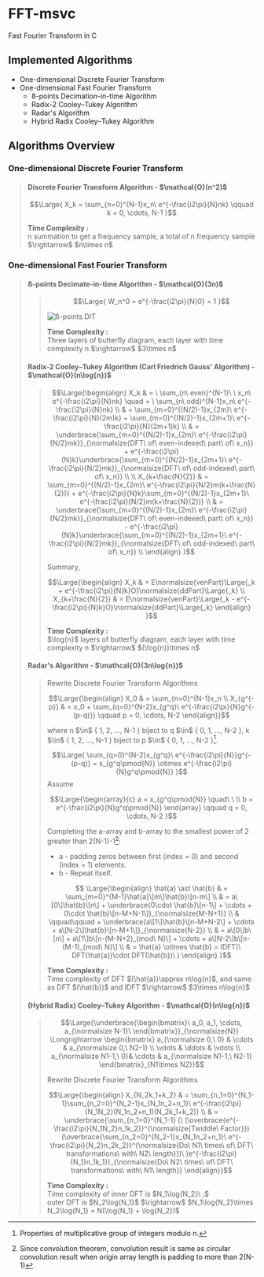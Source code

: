 # FFT-msvc
Fast Fourier Transform in C

## Implemented Algorithms
* One-dimensional Discrete Fourier Transform
* One-dimensional Fast Fourier Transform
  * 8-points Decimation-in-time Algorithm
  * Radix-2 Cooley–Tukey Algorithm
  * Radar's Algorithm
  * Hybrid Radix Cooley–Tukey Algorithm

## Algorithms Overview
### One-dimensional Discrete Fourier Transform
> #### Discrete Fourier Transform Algorithm - \$\mathcal{O}(n^2)\$
> $$\Large{ X_k = \sum_{n=0}^{N-1}x_n\ e^{-\frac{i2\pi}{N}nk} \qquad k = 0, \cdots, N-1 }$$
> 
> **Time Complexity :**\
> n summation to get a frequency sample, a total of n frequency sample \$\rightarrow\$ \$n\times n\$

### One-dimensional Fast Fourier Transform
> #### 8-points Decimate-in-time Algorithm - \$\mathcal{O}(3n)\$
>> $$\Large{ W_n^0 = e^{-\frac{i2\pi}{N}0} = 1 }$$
>> 
>> ![8-points DIT](https://th.bing.com/th/id/R.dcef1a65d97e82adf10929a2e4eabfaf?rik=yrxhCGyT%2bGcuRA&riu=http%3a%2f%2fimg.blog.csdn.net%2f20170901201507165%3fwatermark%2f2%2ftext%2faHR0cDovL2Jsb2cuY3Nkbi5uZXQvZXpfeXd3%2ffont%2f5a6L5L2T%2ffontsize%2f400%2ffill%2fI0JBQkFCMA%3d%3d%2fdissolve%2f70%2fgravity%2fSouthEast&ehk=80flaSpbvyMnzt72FK6Ch6h6VNdG2MtpjumtaZQ36qE%3d&risl=&pid=ImgRaw&r=0)
>> 
>> **Time Complexity :**\
>> Three layers of butterfly diagram, each layer with time complexity n \$\rightarrow\$ \$3\times n\$
>
> #### Radix-2 Cooley–Tukey Algorithm (Carl Friedrich Gauss' Algorithm) - \$\mathcal{O}(n\log{n})\$
>> $$\Large{\begin{align}
 X_k & = \ \sum_{n\ even}^{N-1}\ \ x_n\ e^{-\frac{i2\pi}{N}nk} \quad + \ \sum_{n\ odd}^{N-1}x_n\ e^{-\frac{i2\pi}{N}nk} \\
     & = \sum_{m=0}^{(N/2)-1}x_{2m}\ e^{-\frac{i2\pi}{N}(2m)k} + \sum_{m=0}^{(N/2)-1}x_{2m+1}\ e^{-\frac{i2\pi}{N}(2m+1)k} \\
     & = \underbrace{\sum_{m=0}^{(N/2)-1}x_{2m}\ e^{-\frac{i2\pi}{N/2}mk}}_{\normalsize{DFT\ of\ even-indexed\ part\ of\ x_n}} + e^{-\frac{i2\pi}{N}k}\underbrace{\sum_{m=0}^{(N/2)-1}x_{2m+1}\ e^{-\frac{i2\pi}{N/2}mk}}_{\normalsize{DFT\ of\ odd-indexed\ part\ of\ x_n}} \\
     \\
 X_{k+\frac{N}{2}} & = \sum_{m=0}^{(N/2)-1}x_{2m}\ e^{-\frac{i2\pi}{N/2}m(k+\frac{N}{2})} + e^{-\frac{i2\pi}{N}k}\sum_{m=0}^{(N/2)-1}x_{2m+1}\ e^{-\frac{i2\pi}{N/2}m(k+\frac{N}{2})} \\
     & = \underbrace{\sum_{m=0}^{(N/2)-1}x_{2m}\ e^{-\frac{i2\pi}{N/2}mk}}_{\normalsize{DFT\ of\ even-indexed\ part\ of\ x_n}} - e^{-\frac{i2\pi}{N}k}\underbrace{\sum_{m=0}^{(N/2)-1}x_{2m+1}\ e^{-\frac{i2\pi}{N/2}mk}}_{\normalsize{DFT\ of\ odd-indexed\ part\ of\ x_n}} \\
\end{align} }$$
>> 
>> Summary, 
>> 
>> $$\Large{\begin{align}
 X_k & = E\normalsize{venPart}\Large{_k + e^{-\frac{i2\pi}{N}k}O}\normalsize{ddPart}\Large{_k} \\
 X_{k+\frac{N}{2}} & = E\normalsize{venPart}\Large{_k - e^{-\frac{i2\pi}{N}k}O}\normalsize{ddPart}\Large{_k}
\end{align} }$$
>> 
>> **Time Complexity :**\
>> \$\log{n}\$ layers of butterfly diagram, each layer with time complexity n \$\rightarrow\$ \$(\log{n})\times n\$
>
> #### Radar's Algorithm - \$\mathcal{O}(3n\log{n})\$
>> Rewrite Discrete Fourier Transform Algorithms
>> 
>> $$\Large{\begin{align}
 X_0 & = \sum_{n=0}^{N-1}x_n \\ 
 X_{g^{-p}} & = x_0 + \sum_{q=0}^{N-2}x_{g^q}\ e^{-\frac{i2\pi}{N}g^{-(p-q)}} \qquad p = 0, \cdots, N-2 
\end{align}}$$
>> 
>> where n \$\in\$ { 1, 2, ..., N-1 } biject to q \$\in\$ { 0, 1, ..., N-2 }, k \$\in\$ { 1, 2, ..., N-1 } biject to p \$\in\$ { 0, 1, ..., N-2 }[^1].
>> 
>> $$\Large{ \sum_{q=0}^{N-2}x_{g^q}\ e^{-\frac{i2\pi}{N}}g^{-(p-q)} = x_{g^q\pmod{N}} \otimes e^{-\frac{i2\pi}{N}g^q\pmod{N}} }$$
>> Assume
>> 
>> $$\Large{\begin{array}{c}
 a = x_{g^q\pmod{N}} \quad\ \ \\
 b = e^{-\frac{i2\pi}{N}g^q\pmod{N}} 
\end{array} \qquad q = 0, \cdots, N-2 }$$
>>
>> Completing the a-array and b-array to the smallest power of 2 greater than 2(N-1)-1[^2]:
>>  - a - padding zeros between first (index = 0) and second (index = 1) elements.
>>  - b - Repeat itself.
>> 
>> $$ \Large{\begin{align}
 \hat{a} \ast \hat{b} & = \sum_{m=0}^{M-1}\hat{a}\[m\]\hat{b}\[n-m\] \\
 & = a\[0\]\hat{b}\[n\] + \underbrace{0\cdot \hat{b}\[n-1\] + \cdots + 0\cdot \hat{b}\[n-M+N-1\]}_{\normalsize{M-N+1}} \\
 & \qquad\qquad + \underbrace{a\[1\]\hat{b}\[n-M+N-2\] + \cdots + a\[N-2\]\hat{b}\[n-M+1\]}_{\normalsize{N-2}} \\
 & = a\[0\]b\[n\] + a\[1\]b\[n-(M-N+2)_{mod\ N}\] + \cdots + a\[N-2\]b\[n-(M-1)_{mod\ N}\] \\
 & = \hat{a} \otimes \hat{b} = IDFT(\ DFT(\hat{a})\cdot DFT(\hat{b})\ )
 \end{align} }$$
>>
>> **Time Complexity :**\
>> Time complexity of DFT \$(\hat{a})\approx n\log{n}\$, and same as DFT \$(\hat{b})\$ and IDFT \$\rightarrow\$ \$3\times n\log{n}\$
> 
> #### (Hybrid Radix) Cooley–Tukey Algorithm - \$\mathcal{O}(n\log{n})\$
>> $$\Large{\underbrace{\begin{bmatrix}\ a_0, a_1, \cdots, a_{\normalsize N-1}\ \end{bmatrix}}_{\normalsize{N}} \Longrightarrow 
 \begin{bmatrix}
 a_{\normalsize 0,\ 0} & \cdots & a_{\normalsize 0,\ N2-1} \\
 \vdots   & \ddots & \vdots   \\
 a_{\normalsize N1-1,\ 0}& \cdots & a_{\normalsize N1-1,\ N2-1}
 \end{bmatrix}_{N1\times N2}}$$
>>
>> Rewrite Discrete Fourier Transform Algorithms
>> 
>> $$\Large{\begin{align}
 X_{N_2k_1+k_2} & = \sum_{n_1=0}^{N_1-1}\sum_{n_2=0}^{N_2-1}x_{N_1n_2+n_1}\ e^{-\frac{i2\pi}{N_1N_2}(N_1n_2+n_1)(N_2k_1+k_2)} \\ 
                & = \underbrace{\sum_{n_1=0}^{N_1-1} (\ (\overbrace{e^{-\frac{i2\pi}{N_1N_2}n_1k_2}}^{\normalsize{Twiddle\ Factor}}) (\overbrace{\sum_{n_2=0}^{N_2-1}x_{N_1n_2+n_1}\ e^{-\frac{i2\pi}{N_2}n_2k_2}}^{\normalsize{Do\ N1\ times\ of\ DFT\ transformations\ with\ N2\ length}})\ )e^{-\frac{i2\pi}{N_1}n_1k_1}}_{\normalsize{Do\ N2\ times\ of\ DFT\ transformations\ with\ N1\ length}}
\end{align}}$$
>> 
>> **Time Complexity :**\
>> Time complexity of inner DFT is \$N_1\log{N_2}\ ;\$\
>> outer DFT is \$N_2\log{N_1}\$ \$\rightarrow\$ \$N_1\log{N_2}\times N_2\log{N_1} = N(\log{N_1} + \log{N_2})\$

[^1]: Properties of multiplicative group of integers modulo n.
[^2]: Since convolution theorem, convolution result is same as circular convolution result when origin array length is padding to more than 2(N-1)
